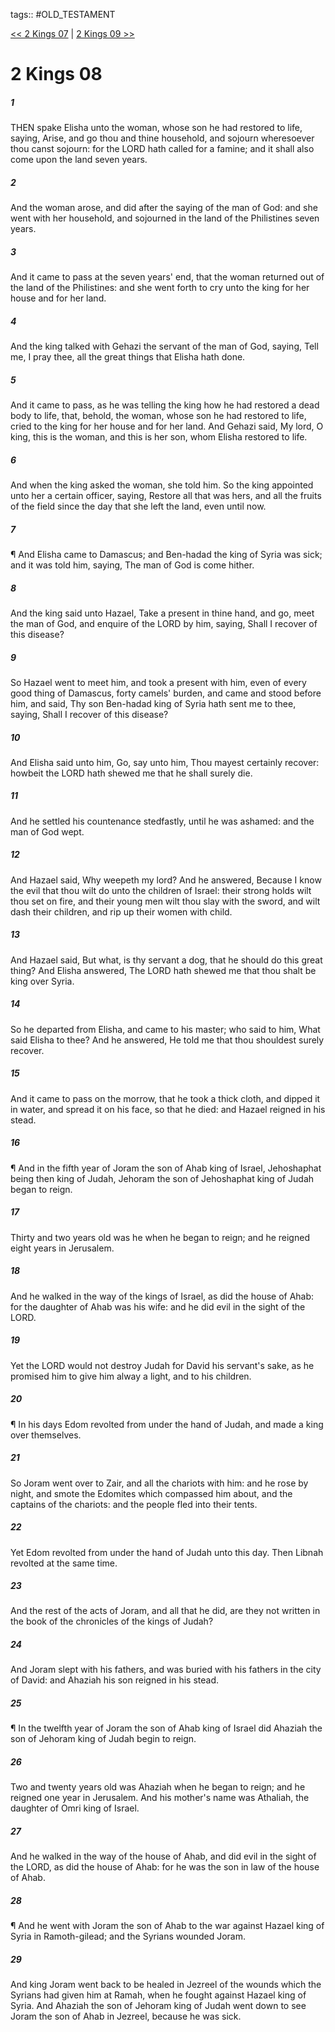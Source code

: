 tags:: #OLD_TESTAMENT

[<< 2 Kings 07](OLD_TESTAMENT/12_2_Kings/2_Kings_07.md) | [2 Kings 09 >>](OLD_TESTAMENT/12_2_Kings/2_Kings_09.md)

# 2 Kings 08

##### 1

THEN spake Elisha unto the woman, whose son he had restored to life, saying, Arise, and go thou and thine household, and sojourn wheresoever thou canst sojourn: for the LORD hath called for a famine; and it shall also come upon the land seven years.

##### 2

And the woman arose, and did after the saying of the man of God: and she went with her household, and sojourned in the land of the Philistines seven years.

##### 3

And it came to pass at the seven years' end, that the woman returned out of the land of the Philistines: and she went forth to cry unto the king for her house and for her land.

##### 4

And the king talked with Gehazi the servant of the man of God, saying, Tell me, I pray thee, all the great things that Elisha hath done.

##### 5

And it came to pass, as he was telling the king how he had restored a dead body to life, that, behold, the woman, whose son he had restored to life, cried to the king for her house and for her land. And Gehazi said, My lord, O king, this is the woman, and this is her son, whom Elisha restored to life.

##### 6

And when the king asked the woman, she told him. So the king appointed unto her a certain officer, saying, Restore all that was hers, and all the fruits of the field since the day that she left the land, even until now.

##### 7

¶ And Elisha came to Damascus; and Ben-hadad the king of Syria was sick; and it was told him, saying, The man of God is come hither.

##### 8

And the king said unto Hazael, Take a present in thine hand, and go, meet the man of God, and enquire of the LORD by him, saying, Shall I recover of this disease?

##### 9

So Hazael went to meet him, and took a present with him, even of every good thing of Damascus, forty camels' burden, and came and stood before him, and said, Thy son Ben-hadad king of Syria hath sent me to thee, saying, Shall I recover of this disease?

##### 10

And Elisha said unto him, Go, say unto him, Thou mayest certainly recover: howbeit the LORD hath shewed me that he shall surely die.

##### 11

And he settled his countenance stedfastly, until he was ashamed: and the man of God wept.

##### 12

And Hazael said, Why weepeth my lord? And he answered, Because I know the evil that thou wilt do unto the children of Israel: their strong holds wilt thou set on fire, and their young men wilt thou slay with the sword, and wilt dash their children, and rip up their women with child.

##### 13

And Hazael said, But what, is thy servant a dog, that he should do this great thing? And Elisha answered, The LORD hath shewed me that thou shalt be king over Syria.

##### 14

So he departed from Elisha, and came to his master; who said to him, What said Elisha to thee? And he answered, He told me that thou shouldest surely recover.

##### 15

And it came to pass on the morrow, that he took a thick cloth, and dipped it in water, and spread it on his face, so that he died: and Hazael reigned in his stead.

##### 16

¶ And in the fifth year of Joram the son of Ahab king of Israel, Jehoshaphat being then king of Judah, Jehoram the son of Jehoshaphat king of Judah began to reign.

##### 17

Thirty and two years old was he when he began to reign; and he reigned eight years in Jerusalem.

##### 18

And he walked in the way of the kings of Israel, as did the house of Ahab: for the daughter of Ahab was his wife: and he did evil in the sight of the LORD.

##### 19

Yet the LORD would not destroy Judah for David his servant's sake, as he promised him to give him alway a light, and to his children.

##### 20

¶ In his days Edom revolted from under the hand of Judah, and made a king over themselves.

##### 21

So Joram went over to Zair, and all the chariots with him: and he rose by night, and smote the Edomites which compassed him about, and the captains of the chariots: and the people fled into their tents.

##### 22

Yet Edom revolted from under the hand of Judah unto this day. Then Libnah revolted at the same time.

##### 23

And the rest of the acts of Joram, and all that he did, are they not written in the book of the chronicles of the kings of Judah?

##### 24

And Joram slept with his fathers, and was buried with his fathers in the city of David: and Ahaziah his son reigned in his stead.

##### 25

¶ In the twelfth year of Joram the son of Ahab king of Israel did Ahaziah the son of Jehoram king of Judah begin to reign.

##### 26

Two and twenty years old was Ahaziah when he began to reign; and he reigned one year in Jerusalem. And his mother's name was Athaliah, the daughter of Omri king of Israel.

##### 27

And he walked in the way of the house of Ahab, and did evil in the sight of the LORD, as did the house of Ahab: for he was the son in law of the house of Ahab.

##### 28

¶ And he went with Joram the son of Ahab to the war against Hazael king of Syria in Ramoth-gilead; and the Syrians wounded Joram.

##### 29

And king Joram went back to be healed in Jezreel of the wounds which the Syrians had given him at Ramah, when he fought against Hazael king of Syria. And Ahaziah the son of Jehoram king of Judah went down to see Joram the son of Ahab in Jezreel, because he was sick.
